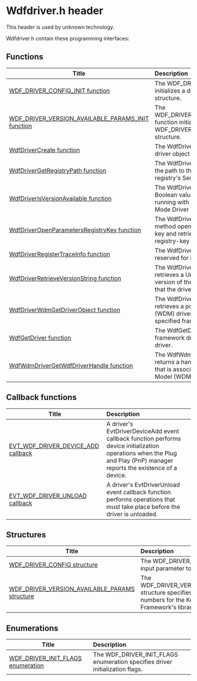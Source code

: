 # Wdfdriver.h header


This header is used by unknown technology.

Wdfdriver.h contain these programming interfaces:


## Functions

| Title   | Description   |
| ---- |:---- |
| [WDF_DRIVER_CONFIG_INIT function](nf-wdfdriver-wdf-driver-config-init.md) | The WDF_DRIVER_CONFIG_INIT function initializes a driver's WDF_DRIVER_CONFIG structure. |
| [WDF_DRIVER_VERSION_AVAILABLE_PARAMS_INIT function](nf-wdfdriver-wdf-driver-version-available-params-init.md) | The WDF_DRIVER_VERSION_AVAILABLE_PARAMS_INIT function initializes a WDF_DRIVER_VERSION_AVAILABLE_PARAMS structure. |
| [WdfDriverCreate function](nf-wdfdriver-wdfdrivercreate.md) | The WdfDriverCreate method creates a framework driver object for the calling driver. |
| [WdfDriverGetRegistryPath function](nf-wdfdriver-wdfdrivergetregistrypath.md) | The WdfDriverGetRegistryPath method retrieves the path to the driver's registry key in the registry's Services tree. |
| [WdfDriverIsVersionAvailable function](nf-wdfdriver-wdfdriverisversionavailable.md) | The WdfDriverIsVersionAvailable method returns a Boolean value that indicates whether the driver is running with a specified version of the Kernel-Mode Driver Framework library. |
| [WdfDriverOpenParametersRegistryKey function](nf-wdfdriver-wdfdriveropenparametersregistrykey.md) | The WdfDriverOpenParametersRegistryKey method opens the driver's Parameters registry key and retrieves a handle to a framework registry-key object that represents the key. |
| [WdfDriverRegisterTraceInfo function](nf-wdfdriver-wdfdriverregistertraceinfo.md) | The WdfDriverRegisterTraceInfo method is reserved for internal use only. |
| [WdfDriverRetrieveVersionString function](nf-wdfdriver-wdfdriverretrieveversionstring.md) | The WdfDriverRetrieveVersionString method retrieves a Unicode string that identifies the version of the Kernel-Mode Driver Framework that the driver is running with. |
| [WdfDriverWdmGetDriverObject function](nf-wdfdriver-wdfdriverwdmgetdriverobject.md) | The WdfDriverWdmGetDriverObject method retrieves a pointer to the Windows Driver Model (WDM) driver object that is associated with a specified framework driver object. |
| [WdfGetDriver function](nf-wdfdriver-wdfgetdriver.md) | The WdfGetDriver method returns a handle to the framework driver object that represents the calling driver. |
| [WdfWdmDriverGetWdfDriverHandle function](nf-wdfdriver-wdfwdmdrivergetwdfdriverhandle.md) | The WdfWdmDriverGetWdfDriverHandle method returns a handle to the framework driver object that is associated with a specified Windows Driver Model (WDM) driver object. |

## Callback functions

| Title   | Description   |
| ---- |:---- |
| [EVT_WDF_DRIVER_DEVICE_ADD callback](nc-wdfdriver-evt-wdf-driver-device-add.md) | A driver's EvtDriverDeviceAdd event callback function performs device initialization operations when the Plug and Play (PnP) manager reports the existence of a device. |
| [EVT_WDF_DRIVER_UNLOAD callback](nc-wdfdriver-evt-wdf-driver-unload.md) | A driver's EvtDriverUnload event callback function performs operations that must take place before the driver is unloaded. |

## Structures

| Title   | Description   |
| ---- |:---- |
| [WDF_DRIVER_CONFIG structure](ns-wdfdriver--wdf-driver-config.md) | The WDF_DRIVER_CONFIG structure is an input parameter to WdfDriverCreate. |
| [WDF_DRIVER_VERSION_AVAILABLE_PARAMS structure](ns-wdfdriver--wdf-driver-version-available-params.md) | The WDF_DRIVER_VERSION_AVAILABLE_PARAMS structure specifies major and minor version numbers for the Kernel-Mode Driver Framework's library. |

## Enumerations

| Title   | Description   |
| ---- |:---- |
| [WDF_DRIVER_INIT_FLAGS enumeration](ne-wdfdriver--wdf-driver-init-flags.md) | The WDF_DRIVER_INIT_FLAGS enumeration specifies driver initialization flags. |
